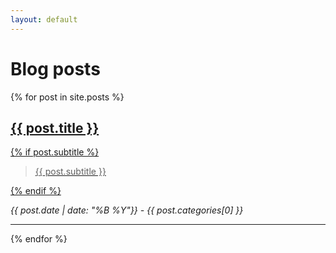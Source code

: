 ```yaml
---
layout: default
---
```

# Blog posts
{% for post in site.posts %}

<div class="linkblocktext">
<!-- 
div tag will exclude markdown inside this section.
Be sure to put a new line between any html and any markdown!
-->
  <a href="{{ post.url | prepend: site.baseurl }}">
    <h2>{{ post.title }}</h2>
    {% if post.subtitle %}
      <blockquote>     
      <p>{{ post.subtitle }}</p>
      </blockquote>
    {% endif %}
  </a>
</div>

_{{ post.date | date: "%B %Y"}} - {{ post.categories[0] }}_

* * *

{% endfor %}
